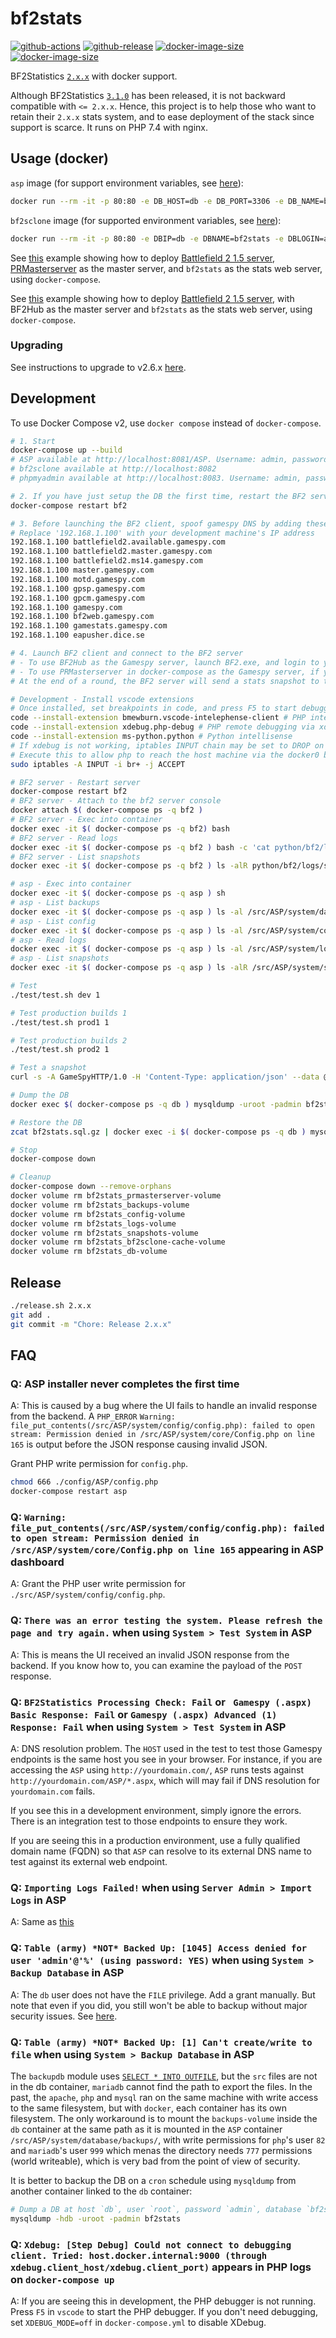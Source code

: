 # bf2stats

[![github-actions](https://github.com/startersclan/bf2stats/workflows/ci-master-pr/badge.svg)](https://github.com/startersclan/bf2stats/actions)
[![github-release](https://img.shields.io/github/v/release/startersclan/bf2stats?style=flat-square)](https://github.com/startersclan/bf2stats/releases/)
[![docker-image-size](https://img.shields.io/docker/image-size/startersclan/bf2stats/master-asp?label=asp)](https://hub.docker.com/r/startersclan/bf2stats)
[![docker-image-size](https://img.shields.io/docker/image-size/startersclan/bf2stats/master-bf2sclone?label=bf2sclone)](https://hub.docker.com/r/startersclan/bf2stats)

BF2Statistics [`2.x.x`](https://code.google.com/archive/p/bf2stats/) with docker support.

Although BF2Statistics [`3.1.0`](https://github.com/BF2Statistics/ASP) has been released, it is not backward compatible with `<= 2.x.x`. Hence, this project is to help those who want to retain their `2.x.x` stats system, and to ease deployment of the stack since support is scarce. It runs on PHP 7.4 with nginx.

## Usage (docker)

`asp` image (for support environment variables, see [here](./src/ASP/system/config/config.php)):

```sh
docker run --rm -it -p 80:80 -e DB_HOST=db -e DB_PORT=3306 -e DB_NAME=bf2stats -e DB_USER=admin -e DB_PASS=admin startersclan/bf2stats:2.8.1-asp
```

`bf2sclone` image (for supported environment variables, see [here](./src/bf2sclone/config.inc.php)):

```sh
docker run --rm -it -p 80:80 -e DBIP=db -e DBNAME=bf2stats -e DBLOGIN=admin -e DBPASSWORD=admin startersclan/bf2stats:2.8.1-bf2sclone
```

See [this](docs/full-bf2-stack-example) example showing how to deploy [Battlefield 2 1.5 server](https://github.com/startersclan/docker-bf2/), [PRMasterserver](https://github.com/startersclan/PRMasterServer) as the master server, and `bf2stats` as the stats web server, using `docker-compose`.

See [this](docs/bf2hub-bf2stats-example) example showing how to deploy [Battlefield 2 1.5 server](https://github.com/startersclan/docker-bf2/), with BF2Hub as the master server and `bf2stats` as the stats web server, using `docker-compose`.

### Upgrading

See instructions to upgrade to v2.6.x [here](docs/upgrading-docker-images-to-2.6.md).

## Development

To use Docker Compose v2, use `docker compose` instead of `docker-compose`.

```sh
# 1. Start
docker-compose up --build
# ASP available at http://localhost:8081/ASP. Username: admin, password admin. Login and set up the DB the first time. See ./config/ASP/config.php
# bf2sclone available at http://localhost:8082
# phpmyadmin available at http://localhost:8083. Username: admin, password: admin. See ./config/ASP/config.php config file

# 2. If you have just setup the DB the first time, restart the BF2 server to begin recording stats
docker-compose restart bf2

# 3. Before launching the BF2 client, spoof gamespy DNS by adding these entries in C:\Windows\system32\drivers\etc\hosts. This is needed for the BF2 client to work correctly.
# Replace '192.168.1.100' with your development machine's IP address
192.168.1.100 battlefield2.available.gamespy.com
192.168.1.100 battlefield2.master.gamespy.com
192.168.1.100 battlefield2.ms14.gamespy.com
192.168.1.100 master.gamespy.com
192.168.1.100 motd.gamespy.com
192.168.1.100 gpsp.gamespy.com
192.168.1.100 gpcm.gamespy.com
192.168.1.100 gamespy.com
192.168.1.100 bf2web.gamespy.com
192.168.1.100 gamestats.gamespy.com
192.168.1.100 eapusher.dice.se

# 4. Launch BF2 client and connect to the BF2 server
# - To use BF2Hub as the Gamespy server, launch BF2.exe, and login to your BF2Hub account, and connect to the BF2 server using MULTIPLAYER > CONNECT TO IP
# - To use PRMasterserver in docker-compose as the Gamespy server, if you have previously patched BF2.exe using the BF2Hub patcher, you must unpatch BF2.exe. Then launch BF2.exe (do not use BF2Hub), create a new Online account, login, and connect to the BF2 server using MULTIPLAYER > CONNECT TO IP.
# At the end of a round, the BF2 server will send a stats snapshot to the ASP. View stats in ASP and bf2sclone.

# Development - Install vscode extensions
# Once installed, set breakpoints in code, and press F5 to start debugging.
code --install-extension bmewburn.vscode-intelephense-client # PHP intellisense
code --install-extension xdebug.php-debug # PHP remote debugging via xdebug
code --install-extension ms-python.python # Python intellisense
# If xdebug is not working, iptables INPUT chain may be set to DROP on the docker bridge.
# Execute this to allow php to reach the host machine via the docker0 bridge
sudo iptables -A INPUT -i br+ -j ACCEPT

# BF2 server - Restart server
docker-compose restart bf2
# BF2 server - Attach to the bf2 server console
docker attach $( docker-compose ps -q bf2 )
# BF2 server - Exec into container
docker exec -it $( docker-compose ps -q bf2) bash
# BF2 server - Read logs
docker exec -it $( docker-compose ps -q bf2 ) bash -c 'cat python/bf2/logs/bf2game_*'
# BF2 server - List snapshots
docker exec -it $( docker-compose ps -q bf2 ) ls -alR python/bf2/logs/snapshots/unsent

# asp - Exec into container
docker exec -it $( docker-compose ps -q asp ) sh
# asp - List backups
docker exec -it $( docker-compose ps -q asp ) ls -al /src/ASP/system/database/backups
# asp - List config
docker exec -it $( docker-compose ps -q asp ) ls -al /src/ASP/system/config
# asp - Read logs
docker exec -it $( docker-compose ps -q asp ) ls -al /src/ASP/system/logs
# asp - List snapshots
docker exec -it $( docker-compose ps -q asp ) ls -alR /src/ASP/system/snapshots

# Test
./test/test.sh dev 1

# Test production builds 1
./test/test.sh prod1 1

# Test production builds 2
./test/test.sh prod2 1

# Test a snapshot
curl -s -A GameSpyHTTP/1.0 -H 'Content-Type: application/json' --data @test/snapshots/-test-snapshot.txt localhost:8081/ASP/bf2statistics.php

# Dump the DB
docker exec $( docker-compose ps -q db ) mysqldump -uroot -padmin bf2stats | gzip > bf2stats.sql.gz

# Restore the DB
zcat bf2stats.sql.gz | docker exec -i $( docker-compose ps -q db ) mysql -uroot -padmin bf2stats

# Stop
docker-compose down

# Cleanup
docker-compose down --remove-orphans
docker volume rm bf2stats_prmasterserver-volume
docker volume rm bf2stats_backups-volume
docker volume rm bf2stats_config-volume
docker volume rm bf2stats_logs-volume
docker volume rm bf2stats_snapshots-volume
docker volume rm bf2stats_bf2sclone-cache-volume
docker volume rm bf2stats_db-volume
```

## Release

```sh
./release.sh 2.x.x
git add .
git commit -m "Chore: Release 2.x.x"
```

## FAQ

### Q: ASP installer never completes the first time

A: This is caused by a bug where the UI fails to handle an invalid response from the backend. A `PHP_ERROR` `Warning: file_put_contents(/src/ASP/system/config/config.php): failed to open stream: Permission denied in /src/ASP/system/core/Config.php on line 165` is output before the JSON response causing invalid JSON.

Grant PHP write permission for `config.php`.

```sh
chmod 666 ./config/ASP/config.php
docker-compose restart asp
```

### Q: `Warning: file_put_contents(/src/ASP/system/config/config.php): failed to open stream: Permission denied in /src/ASP/system/core/Config.php on line 165` appearing in ASP dashboard

A: Grant the PHP user write permission for `./src/ASP/system/config/config.php`.

### Q: `There was an error testing the system. Please refresh the page and try again.` when using `System > Test System` in ASP

A: This is means the UI received an invalid JSON response from the backend. If you know how to, you can examine the payload of the `POST` response.

### Q: `BF2Statistics Processing Check: Fail` or ` Gamespy (.aspx) Basic Response: Fail` or `Gamespy (.aspx) Advanced (1) Response: Fail` when using `System > Test System` in ASP

A: DNS resolution problem. The `HOST` used in the test to test those Gamespy endpoints is the same host you see in your browser. For instance, if you are accessing the `ASP` using `http://yourdomain.com/`, `ASP` runs tests against `http://yourdomain.com/ASP/*.aspx`, which will may fail if DNS resolution for `yourdomain.com` fails.

If you see this in a development environment, simply ignore the errors. There is an integration test to those endpoints to ensure they work.

If you are seeing this in a production environment, use a fully qualified domain name (FQDN) so that `ASP` can resolve to its external DNS name to test against its external web endpoint.

### Q: `Importing Logs Failed!` when using `Server Admin > Import Logs` in ASP

A: Same as [this](#q-bf2statistics-processing-check-fail-or-gamespy-aspx-basic-response-fail-or-gamespy-aspx-advanced-1-response-fail-when-using-system--test-system-in-asp)

### Q: `Table (army) *NOT* Backed Up: [1045] Access denied for user 'admin'@'%' (using password: YES)` when using `System > Backup Database` in ASP

A: The `db` user does not have the `FILE` privilege. Add a grant manually. But note that even if you did, you still won't be able to backup without major security issues. See [here](#q-table-army-not-backed-up-1-cant-createwrite-to-file-when-using-system--backup-database-in-asp).

### Q: `Table (army) *NOT* Backed Up: [1] Can't create/write to file` when using `System > Backup Database` in ASP

The `backupdb` module uses [`SELECT * INTO OUTFILE`](https://mariadb.com/kb/en/select-into-outfile/), but the `src` files are not in the db container, `mariadb` cannot find the path to export the files. In the past, the `apache`, `php` and `mysql` ran on the same machine with write access to the same filesystem, but with `docker`, each container has its own filesystem. The only workaround is to mount the `backups-volume` inside the `db` container at the same path as it is mounted in the `ASP` container `/src/ASP/system/database/backups/`, with write permissions for `php`'s user `82` and `mariadb`'s user `999` which menas the directory needs `777` permissions (world writeable), which is very bad from the point of view of security.

It is better to backup the DB on a `cron` schedule using `mysqldump` from another container linked to the `db` container:

```sh
# Dump a DB at host `db`, user `root`, password `admin`, database `bf2stats`
mysqldump -hdb -uroot -padmin bf2stats
```

### Q: `Xdebug: [Step Debug] Could not connect to debugging client. Tried: host.docker.internal:9000 (through xdebug.client_host/xdebug.client_port)` appears in PHP logs on `docker-compose up`

A: If you are seeing this in development, the PHP debugger is not running. Press `F5` in `vscode` to start the PHP debugger. If you don't need debugging, set `XDEBUG_MODE=off` in `docker-compose.yml` to disable XDebug.
